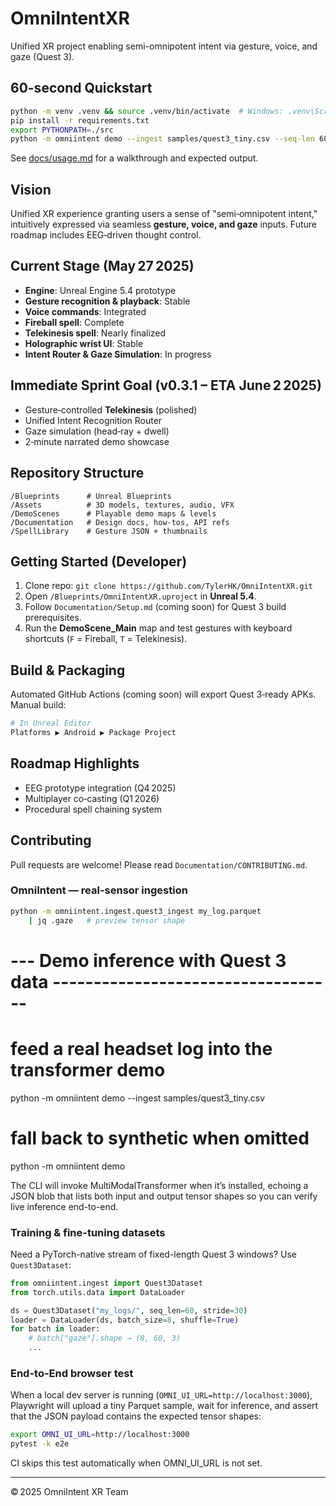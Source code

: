 # OmniIntentXR
Unified XR project enabling semi-omnipotent intent via gesture, voice, and gaze (Quest 3).

## 60-second Quickstart

```bash
python -m venv .venv && source .venv/bin/activate  # Windows: .venv\Scripts\activate
pip install -r requirements.txt
export PYTHONPATH=./src
python -m omniintent demo --ingest samples/quest3_tiny.csv --seq-len 60
```

See [docs/usage.md](docs/usage.md) for a walkthrough and expected output.

## Vision
Unified XR experience granting users a sense of "semi‑omnipotent intent," intuitively expressed via seamless **gesture, voice, and gaze** inputs. Future roadmap includes EEG‑driven thought control.

## Current Stage (May 27 2025)
- **Engine**: Unreal Engine 5.4 prototype
- **Gesture recognition & playback**: Stable
- **Voice commands**: Integrated
- **Fireball spell**: Complete
- **Telekinesis spell**: Nearly finalized
- **Holographic wrist UI**: Stable
- **Intent Router & Gaze Simulation**: In progress

## Immediate Sprint Goal (v0.3.1 – ETA June 2 2025)
- Gesture‑controlled **Telekinesis** (polished)
- Unified Intent Recognition Router
- Gaze simulation (head‑ray + dwell)
- 2‑minute narrated demo showcase

## Repository Structure
```
/Blueprints      # Unreal Blueprints
/Assets          # 3D models, textures, audio, VFX
/DemoScenes      # Playable demo maps & levels
/Documentation   # Design docs, how‑tos, API refs
/SpellLibrary    # Gesture JSON + thumbnails
```

## Getting Started (Developer)
1. Clone repo: `git clone https://github.com/TylerHK/OmniIntentXR.git`
2. Open `/Blueprints/OmniIntentXR.uproject` in **Unreal 5.4**.
3. Follow `Documentation/Setup.md` (coming soon) for Quest 3 build prerequisites.
4. Run the **DemoScene_Main** map and test gestures with keyboard shortcuts (`F` = Fireball, `T` = Telekinesis).

## Build & Packaging
Automated GitHub Actions (coming soon) will export Quest 3‑ready APKs. Manual build:
```bash
# In Unreal Editor
Platforms ▶ Android ▶ Package Project
```

## Roadmap Highlights
- EEG prototype integration (Q4 2025)
- Multiplayer co‑casting (Q1 2026)
- Procedural spell chaining system

## Contributing
Pull requests are welcome! Please read `Documentation/CONTRIBUTING.md`.
### OmniIntent — real-sensor ingestion

```bash
python -m omniintent.ingest.quest3_ingest my_log.parquet
    | jq .gaze   # preview tensor shape
```

# --- Demo inference with Quest 3 data -----------------------------------

# feed a real headset log into the transformer demo
python -m omniintent demo --ingest samples/quest3_tiny.csv

# fall back to synthetic when omitted
python -m omniintent demo

The CLI will invoke MultiModalTransformer when it’s installed, echoing a
JSON blob that lists both input and output tensor shapes so you can verify
live inference end-to-end.

### Training & fine-tuning datasets

Need a PyTorch-native stream of fixed-length Quest 3 windows?  Use
`Quest3Dataset`:

```python
from omniintent.ingest import Quest3Dataset
from torch.utils.data import DataLoader

ds = Quest3Dataset("my_logs/", seq_len=60, stride=30)
loader = DataLoader(ds, batch_size=8, shuffle=True)
for batch in loader:
    # batch["gaze"].shape → (8, 60, 3)
    ...
```

### End-to-End browser test

When a local dev server is running (`OMNI_UI_URL=http://localhost:3000`),
Playwright will upload a tiny Parquet sample, wait for inference, and assert
that the JSON payload contains the expected tensor shapes:

```bash
export OMNI_UI_URL=http://localhost:3000
pytest -k e2e
```

CI skips this test automatically when OMNI_UI_URL is not set.

---
© 2025 OmniIntent XR Team
